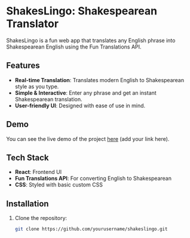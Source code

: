 # ShakesLingo: Shakespearean Translator

ShakesLingo is a fun web app that translates any English phrase into Shakespearean English using the Fun Translations API.

## Features

- **Real-time Translation**: Translates modern English to Shakespearean style as you type.
- **Simple & Interactive**: Enter any phrase and get an instant Shakespearean translation.
- **User-friendly UI**: Designed with ease of use in mind.

## Demo

You can see the live demo of the project [here](#) (add your link here).

## Tech Stack

- **React**: Frontend UI
- **Fun Translations API**: For converting English to Shakespearean
- **CSS**: Styled with basic custom CSS

## Installation

1. Clone the repository:
   ```bash
   git clone https://github.com/yourusername/shakeslingo.git
